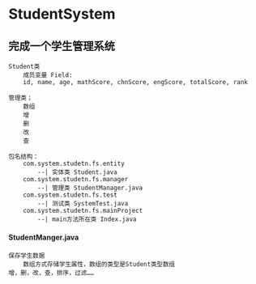 # StudentSystem

## 完成一个学生管理系统

```
Student类
	成员变量 Field:
	id, name, age, mathScore, chnScore, engScore, totalScore, rank
	
管理类；
	数组
	增
	删
	改
	查
```

```
包名结构：
	com.system.studetn.fs.entity
		--| 实体类 Student.java
	com.system.studetn.fs.manager
		--| 管理类 StudentManager.java
	com.system.studetn.fs.test
		--| 测试类 SystemTest.java
	com.system.studetn.fs.mainProject
		--| main方法所在类 Index.java
```

#### StudentManger.java

```
保存学生数据
	数组方式存储学生属性，数组的类型是Student类型数组
增，删，改，查，排序，过滤……
```

